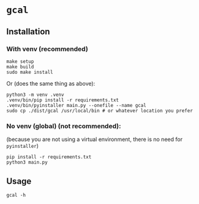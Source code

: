 # `gcal`

## Installation

### With venv (recommended)

    make setup
    make build
    sudo make install

Or (does the same thing as above):

    python3 -m venv .venv
    .venv/bin/pip install -r requirements.txt
    .venv/bin/pyinstaller main.py --onefile --name gcal
    sudo cp ./dist/gcal /usr/local/bin # or whatever location you prefer

### No venv (global) (not recommended):

(because you are not using a virtual environment, there is no need for `pyinstaller`)

    pip install -r requirements.txt
    python3 main.py

## Usage

    gcal -h

